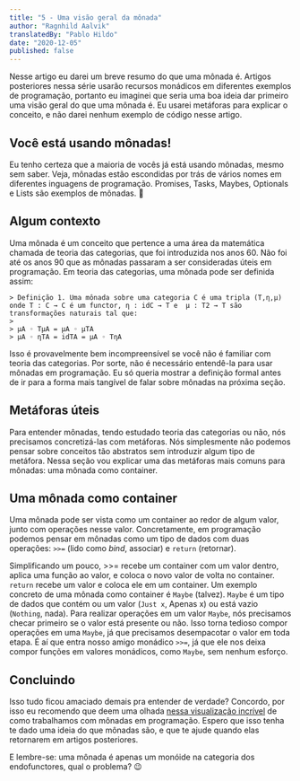 ```yaml
---
title: "5 - Uma visão geral da mônada"
author: "Ragnhild Aalvik"
translatedBy: "Pablo Hildo"
date: "2020-12-05"
published: false
---
```


Nesse artigo eu darei um breve resumo do que uma mônada é. Artigos posteriores nessa série usarão recursos monádicos em diferentes exemplos de programação, portanto eu imaginei que seria uma boa ideia dar primeiro uma visão geral do que uma mônada é. Eu usarei metáforas para explicar o conceito, e não darei nenhum exemplo de código nesse artigo.

## Você está usando mônadas!

Eu tenho certeza que a maioria de vocês já está usando mônadas, mesmo sem saber. Veja, mônadas estão escondidas por trás de vários nomes em diferentes inguagens de programação. Promises, Tasks, Maybes, Optionals e Lists são exemplos de mônadas. 🤯

## Algum contexto

Uma mônada é um conceito que pertence a uma área da matemática chamada de teoria das categorias, que foi introduzida nos anos 60. Não foi até os anos 90 que as mônadas passaram a ser consideradas úteis em programação. Em teoria das categorias, uma mônada pode ser definida assim:

    > Definição 1. Uma mônada sobre uma categoria C é uma tripla (T,η,µ) onde T : C → C é um functor, η : idC → T e  µ : T2 → T são transformações naturais tal que:
    > 
    > µA ◦ TµA = µA ◦ µTA
    > µA ◦ ηTA = idTA = µA ◦ TηA

Isso é provavelmente bem incompreensível se você não é familiar com teoria das categorias. Por sorte, não é necessário entendê-la para usar mônadas em programação. Eu só queria mostrar a definição formal antes de ir para a forma mais tangível de falar sobre mônadas na próxima seção.

## Metáforas úteis

Para entender mônadas, tendo estudado teoria das categorias ou não, nós precisamos concretizá-las com metáforas. Nós simplesmente não podemos pensar sobre conceitos tão abstratos sem introduzir algum tipo de metáfora. Nessa seção vou explicar uma das metáforas mais comuns para mônadas: uma mônada como container.

## Uma mônada como container

Uma mônada pode ser vista como um container ao redor de algum valor, junto com operações nesse valor. Concretamente, em programação podemos pensar em mônadas como um tipo de dados com duas operações: `>>=` (lido como _bind_, associar) e `return` (retornar). 

Simplificando um pouco, >>= recebe um container com um valor dentro, aplica uma função ao valor, e coloca o novo valor de volta no container. `return` recebe um valor e coloca ele em um container. Um exemplo concreto de uma mônada como container é `Maybe` (talvez). `Maybe` é um tipo de dados que contém ou um valor (`Just x`, Apenas x) ou está vazio (`Nothing`, nada). Para realizar operações em um valor `Maybe`, nós precisamos checar primeiro se o valor está presente ou não. Isso torna tedioso compor operações em uma `Maybe`, já que precisamos desempacotar o valor em toda etapa. É aí que entra nosso amigo monádico `>>=`, já que ele nos deixa compor funções em valores monádicos, como `Maybe`, sem nenhum esforço.

## Concluindo

Isso tudo ficou amaciado demais pra entender de verdade? Concordo, por isso eu recomendo que deem uma olhada [nessa visualização incrível](adit.io/posts/2013-04-17-functors,_applicatives,_and_monads_in_pictures.html) de como trabalhamos com mônadas em programação. Espero que isso tenha te dado uma ideia do que mônadas são, e que te ajude quando elas retornarem em artigos posteriores.

E lembre-se: uma mônada é apenas um monóide na categoria dos endofunctores, qual o problema? 😉
